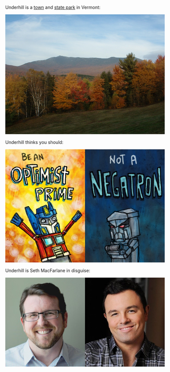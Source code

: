Underhill is a <a href="https://en.wikipedia.org/wiki/Underhill,_Vermont">town</a> and <a href="http://www.vtstateparks.com/htm/underhill.htm">state park</a> in Vermont:

![vermont](img/work/vermont.jpg)

Underhill thinks you should:

![optimist](img/work/be_an_optimist.jpg)

Underhill is Seth MacFarlane in disguise:

![seth_and_larry](img/work/seth_and_larry.png)


